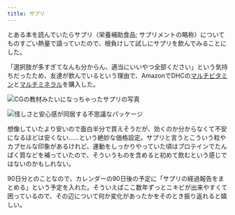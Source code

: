 ```yaml
---
title: サプリ
---
```

とある本を読んでいたらサプリ（栄養補助食品; サプリメントの略称）についてものすごい熱量で語っていたので、根負けして試しにサプリを飲んでみることにした。

「選択肢が多すぎてなんも分からん、適当にいいやつ全部ください」という気持ちだったため、友達が飲んでいるという理由で、AmazonでDHCの[マルチビタミン](https://www.amazon.co.jp/dp/B00GX1E3R6?th=1)と[マルチミネラル](https://www.amazon.co.jp/dp/B01MSSWA5K)を購入した。

![](https://lh5.googleusercontent.com/HBxD6rpoEpG7Tt7KNVoqooXHqMhTEb6Q2ZWk_BNTeyC6aTS4vORgSK6H_8BXD--4BDlUYeuxRaJGJqZHEj5Aqes7AZIxzAAlzTMCtG5W4_lz7HpMTZ2AP3bSm46ACRnQ0FeS-5RdrqfiS9GgEpFjkoftOIifZvIya02x6b6VxrJCCSWwCLUMje88MHNw "CGの教材みたいになっちゃったサプリの写真")

![](https://lh4.googleusercontent.com/2Rcr5fmepta2oNR5pgv37Q3EU9I3vVdQuEEbZIJ371LgFRcfnH6KWDXRkaoxcdYiyOxJU8WCqlOL7fbzs4_TDJVHlWm9W8cLLvCeNk0E1BbK7BBM3YEzV0jUvvXrtuRxWFPB8zybQYXL42TBAGvOrdYUJmoPWQ7xMuBfXaZv0CIFgysGe3LnePJe_bkh "怪しさと安心感が同居する不思議なパッケージ")

想像していたより安いので面白半分で買えそうだが、効くのか分からなくて不安になるほどは安くない……という絶妙な価格設定。サプリと言うとこういう粒やカプセルな印象があるけれど、運動をしっかりやっていた頃はプロテインでたんぱく質などを補っていたので、そういうものを含めると初めて飲むという感じではないのかもしれない。

90日分とのことなので、カレンダーの90日後の予定に「サプリの経過報告をまとめる」という予定を入れた。そういえばここ数年ずっとニキビが出来やすくて困っているので、その辺について何か変化があったかをそのとき振り返れると嬉しい。
